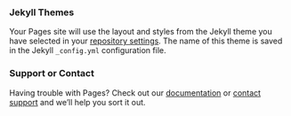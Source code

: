 ### Jekyll Themes

Your Pages site will use the layout and styles from the Jekyll theme you have selected in your [repository settings](https://github.com/9228byte/test/settings). The name of this theme is saved in the Jekyll `_config.yml` configuration file.

### Support or Contact

Having trouble with Pages? Check out our [documentation](https://help.github.com/categories/github-pages-basics/) or [contact support](https://github.com/contact) and we’ll help you sort it out.

